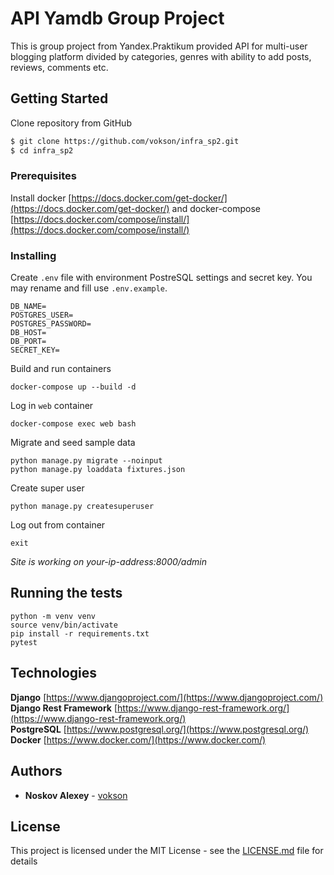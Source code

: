 # API Yamdb Group Project

This is group project from Yandex.Praktikum provided API for multi-user blogging platform divided by categories, genres with ability to add posts, reviews, comments etc.

## Getting Started

Clone repository from GitHub
```sh
$ git clone https://github.com/vokson/infra_sp2.git
$ cd infra_sp2
```
### Prerequisites

Install docker [https://docs.docker.com/get-docker/](https://docs.docker.com/get-docker/) and docker-compose [https://docs.docker.com/compose/install/](https://docs.docker.com/compose/install/)

### Installing

Create ```.env``` file with environment PostreSQL settings and secret key. You may rename and fill use ```.env.example```.

```
DB_NAME=
POSTGRES_USER=
POSTGRES_PASSWORD=
DB_HOST=
DB_PORT=
SECRET_KEY=
```

Build and run containers
```
docker-compose up --build -d
```
Log in ```web``` container
```
docker-compose exec web bash
```
Migrate and seed sample data
```
python manage.py migrate --noinput
python manage.py loaddata fixtures.json
```
Create super user
```
python manage.py createsuperuser
```
Log out from container
```
exit
```

*Site is working on your-ip-address:8000/admin*

## Running the tests
```
python -m venv venv
source venv/bin/activate
pip install -r requirements.txt
pytest
```
## Technologies

**Django** [https://www.djangoproject.com/](https://www.djangoproject.com/)<br>
**Django Rest Framework** [https://www.django-rest-framework.org/](https://www.django-rest-framework.org/)<br>
**PostgreSQL** [https://www.postgresql.org/](https://www.postgresql.org/)<br>
**Docker** [https://www.docker.com/](https://www.docker.com/)

## Authors

* **Noskov Alexey** - [vokson](https://github.com/vokson)

## License

This project is licensed under the MIT License - see the [LICENSE.md](LICENSE.md) file for details
